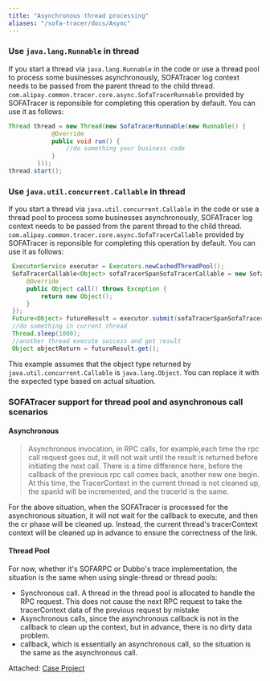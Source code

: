 ```yaml
---
title: "Asynchronous thread processing"
aliases: "/sofa-tracer/docs/Async"
---
```


### Use `java.lang.Runnable` in thread

If you start a thread via `java.lang.Runnable` in the code or use a thread pool to process some businesses asynchronously, SOFATracer log context needs to be passed from the parent thread to the child thread. `com.alipay.common.tracer.core.async.SofaTracerRunnable` provided by SOFATracer is reponsible for completing this operation by default. You can use it as follows:

```java
Thread thread = new Thread(new SofaTracerRunnable(new Runnable() {
            @Override
            public void run() {
                //do something your business code
            }
        }));
thread.start();
```

### Use `java.util.concurrent.Callable` in thread

If you start a thread via `java.util.concurrent.Callable` in the code or use a thread pool to process some businesses asynchronously, SOFATracer log context needs to be passed from the parent thread to the child thread. `com.alipay.common.tracer.core.async.SofaTracerCallable` provided by SOFATracer  is reponsible for completing this operation by default. You can use it as follows:

```java
 ExecutorService executor = Executors.newCachedThreadPool();
 SofaTracerCallable<Object> sofaTracerSpanSofaTracerCallable = new SofaTracerCallable<Object>(new Callable<Object>() {
     @Override
     public Object call() throws Exception {
         return new Object();
     }
 });
 Future<Object> futureResult = executor.submit(sofaTracerSpanSofaTracerCallable);
 //do something in current thread
 Thread.sleep(1000);
 //another thread execute success and get result
 Object objectReturn = futureResult.get();
```

This example assumes that the object type returned by `java.util.concurrent.Callable` is `java.lang.Object`. You can replace it with the expected type based on actual situation.

### SOFATracer support for thread pool and asynchronous call scenarios

#### Asynchronous

> Asynchronous invocation, in RPC calls, for example,each time the rpc call request goes out, it will not wait until the result is returned before initiating the next call. There is a time difference here, before the callback of the previous rpc call comes back, another new one begin. At this time, the TracerContext in the current thread is not cleaned up, the spanId will be incremented, and the tracerId is the same.

For the above situation, when the SOFATracer is processed for the asynchronous situation, it will not wait for the callback to execute, and then the cr phase will be cleaned up. Instead, the current thread's tracerContext context will be cleaned up in advance to ensure the correctness of the link.

#### Thread Pool

For now, whether it's SOFARPC or Dubbo's trace implementation, the situation is the same when using single-thread or thread pools:

* Synchronous call. A thread in the thread pool is allocated to handle the RPC request. This does not cause the next RPC request to take the tracerContext data of the previous request by mistake
* Asynchronous calls, since the asynchronous callback is not in the callback to clean up the context, but in advance, there is no dirty data problem.
* callback, which is essentially an asynchronous call, so the situation is the same as the asynchronous call.

Attached: [Case Project](https://github.com/glmapper/sofa-tracer-concurrence-parent)
